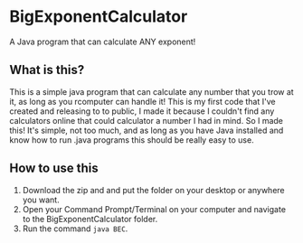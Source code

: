 # BigExponentCalculator
A Java program that can calculate ANY exponent!

## What is this?
This is a simple java program that can calculate any number that you trow at it, as long as you rcomputer can handle it! This is my first code that I've created and releasing to to public, I made it because I couldn't find any calculators online that could calculator a number I had in mind. So I made this! It's simple, not too much, and as long as you have Java installed and know how to run .java programs this should be really easy to use.

## How to use this
1. Download the zip and and put the folder on your desktop or anywhere you want.
2. Open your Command Prompt/Terminal on your computer and navigate to the BigExponentCalculator folder.
3. Run the command ```java BEC```.
